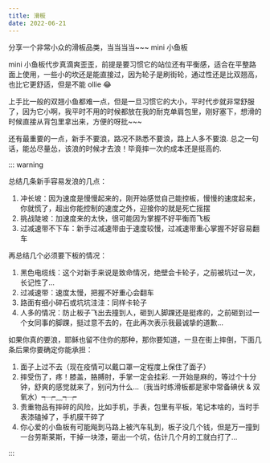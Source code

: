 ```yaml
---
title: 滑板
date: 2022-06-21
---
```


分享一个非常小众的滑板品类，当当当当~~~
mini 小鱼板

mini 小鱼板代步真滴爽歪歪，前提是要习惯它的站位还有平衡感，适合在平整路面上使用，一些小的坎还是能直接过，因为轮子是刷街轮，通过性还是比双翘高，也比它更舒适，但是不能 ollie 😂

上手比一般的双翘小鱼都难一点，但是一旦习惯它的大小，平时代步就非常舒服了，因为它小啊，我平时不用的时候都放在我的耐克单肩包里，刚好塞下，想滑的时候直接从背包里拿出来，方便的呀批~~~

还有最重要的一点，新手不要浪，路况不熟悉不要浪，路上人多不要浪. 总之一句话，能怂尽量怂，该浪的时候才去浪！毕竟摔一次的成本还是挺高的.

::: warning

总结几条新手容易发浪的几点：

1. 冲长坡：因为速度是慢慢起来的，刚开始感觉自己能控板，慢慢的速度起来，你就慌了，超出你能控制的速度之外，迎接你的就是死亡摇摆
2. 挑战陡坡：加速度来的太快，很可能因为掌握不好平衡而飞板
3. 过减速带不下车：新手过减速带由于速度较慢，过减速带重心掌握不好容易翻车

再总结几个必须要下板的情况：

1.  黑色电缆线：这个对新手来说是致命情况，绝壁会卡轮子，之前被坑过一次，长记性了...
2.  过减速带：速度太慢，把握不好重心会翻车
3.  路面有细小碎石或坑坑洼洼：同样卡轮子
4.  人多的情况：防止板子飞出去撞到人，砸到人脚踝还是挺疼的，之前砸到过一个女同事的脚踝，挺过意不去的，在此再次表示我最诚挚的道歉...

如果你真的要浪，耶稣也留不住你的那种，那你要知道，一旦在街上摔倒，下面几条后果你要确定你能承担：

1. 面子上过不去（现在疫情可以戴口罩一定程度上保住了面子）
2. 摔受伤了，疼！膝盖，胳膊肘，手掌一定会挂彩. 一开始是麻的，等过个十分钟，舒爽的感觉就来了，别问为什么...（我当时练滑板都是家中常备碘伏 & 双氧水）┭┮﹏┭┮
3. 贵重物品有摔碎的风险，比如手机，手表，包里有平板，笔记本啥的，当时手表漆磕掉了，手机膜干碎了
4. 你心爱的小鱼板有可能飚到马路上被汽车轧到，板子没几个钱，但是万一撞到一台劳斯莱斯，干掉一块漆，砸出一个坑，估计几个月的工就白打了...

:::
